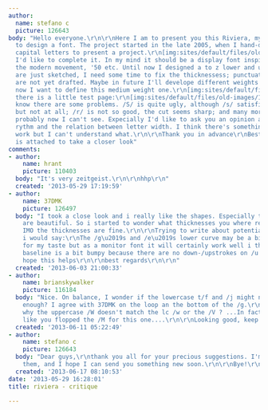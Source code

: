 ```yaml
---
author:
  name: stefano c
  picture: 126643
body: "Hello everyone.\r\n\r\nHere I am to present you this Riviera, my first attempt
  to design a font. The project started in the late 2005, when I hand-designed some
  capital letters to present a project.\r\n[img:sites/default/files/old-images/13-05-29_09-29_RivieraReg1_6705.jpg]\r\nNow
  I'd like to complete it. In my mind it should be a display font inspired and recalling
  the modern movement, '50 etc. Until now I designed a to z lower and uppercase. Numbers
  are just sketched, I need some time to fix the thicknessess; punctuation and glyphs
  are not yet drafted. Maybe in future I'll develope different weights versions, but
  now I want to define this medium weight one.\r\n[img:sites/default/files/old-images/13-05-29_09-29_RivieraReg2_4401.jpg]\r\nHere
  there is a little test page:\r\n[img:sites/default/files/old-images/13-05-29_09-29_RivieraReg3_3623.jpg]\r\nI
  know there are some problems. /S/ is quite ugly, although /s/ satisfies me more
  but not at all; /r/ is not so good, the cut seems sharp; and many more things that
  probably now I can't see. Expecially I'd like to ask you an opinion about the general
  rythm and the relation between letter width. I think there's something that doesn't
  work but I can't understand what.\r\n\r\nThank you in advance\r\nBest regards\r\nStefano\r\n\r\nPdf
  is attached to take a closer look"
comments:
- author:
    name: hrant
    picture: 110403
  body: "It's very zeitgeist.\r\n\r\nhhp\r\n"
  created: '2013-05-29 17:19:59'
- author:
    name: 37DMK
    picture: 126497
  body: "I took a close look and i really like the shapes. Especially the K\u2019s
    are beautiful. So i started to wonder what thicknesses you where referring to.
    IMO the thicknesses are fine.\r\n\r\nTrying to write about potential to improve
    i would say:\r\nThe /g\u2019s and /e\u2019s lower curve may be a bit to small
    for my taste but as a monitor font it will certainly work well i think. The optical
    baseline is a bit bumpy because there are no down-/upstrokes on /u /r ect.\r\n\r\ni
    hope this helps\r\n\r\nbest regards\r\n\r\n"
  created: '2013-06-03 21:00:33'
- author:
    name: brianskywalker
    picture: 116184
  body: "Nice. On balance, I wonder if the lowercase t/f and /j might not be wide
    enough? I agree with 37DMK on the loop an the bottom of the /g.\r\n\r\nI wonder
    why the uppercase /W doesn't match the lc /w or the /V ? ...In fact, it looks
    like you flopped the /M for this one....\r\n\r\nLooking good, keep it up! :-)"
  created: '2013-06-11 05:22:49'
- author:
    name: stefano c
    picture: 126643
  body: "Dear guys,\r\nthank you all for your precious suggestions. I'm working on
    them, and I hope I can send you something new soon.\r\n\r\nBye!\r\nStefano"
  created: '2013-06-17 08:10:53'
date: '2013-05-29 16:28:01'
title: riviera - critique

---
```

